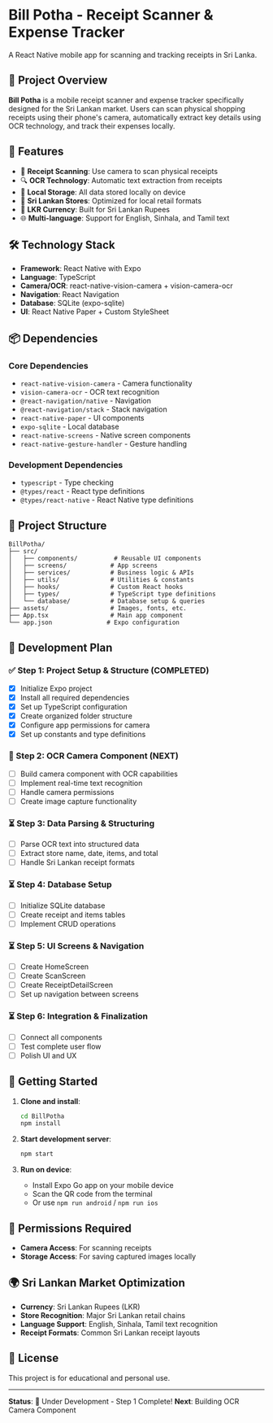 # Bill Potha - Receipt Scanner & Expense Tracker

A React Native mobile app for scanning and tracking receipts in Sri Lanka.

## 🎯 Project Overview

**Bill Potha** is a mobile receipt scanner and expense tracker specifically designed for the Sri Lankan market. Users can scan physical shopping receipts using their phone's camera, automatically extract key details using OCR technology, and track their expenses locally.

## 🚀 Features

- 📱 **Receipt Scanning**: Use camera to scan physical receipts
- 🔍 **OCR Technology**: Automatic text extraction from receipts
- 💾 **Local Storage**: All data stored locally on device
- 🏪 **Sri Lankan Stores**: Optimized for local retail formats
- 💱 **LKR Currency**: Built for Sri Lankan Rupees
- 🌐 **Multi-language**: Support for English, Sinhala, and Tamil text

## 🛠 Technology Stack

- **Framework**: React Native with Expo
- **Language**: TypeScript
- **Camera/OCR**: react-native-vision-camera + vision-camera-ocr
- **Navigation**: React Navigation
- **Database**: SQLite (expo-sqlite)
- **UI**: React Native Paper + Custom StyleSheet

## 📦 Dependencies

### Core Dependencies
- `react-native-vision-camera` - Camera functionality
- `vision-camera-ocr` - OCR text recognition
- `@react-navigation/native` - Navigation
- `@react-navigation/stack` - Stack navigation
- `react-native-paper` - UI components
- `expo-sqlite` - Local database
- `react-native-screens` - Native screen components
- `react-native-gesture-handler` - Gesture handling

### Development Dependencies
- `typescript` - Type checking
- `@types/react` - React type definitions
- `@types/react-native` - React Native type definitions

## 📁 Project Structure

```
BillPotha/
├── src/
│   ├── components/          # Reusable UI components
│   ├── screens/            # App screens
│   ├── services/           # Business logic & APIs
│   ├── utils/              # Utilities & constants
│   ├── hooks/              # Custom React hooks
│   ├── types/              # TypeScript type definitions
│   └── database/           # Database setup & queries
├── assets/                 # Images, fonts, etc.
├── App.tsx                 # Main app component
└── app.json               # Expo configuration
```

## 🎯 Development Plan

### ✅ Step 1: Project Setup & Structure (COMPLETED)
- [x] Initialize Expo project
- [x] Install all required dependencies
- [x] Set up TypeScript configuration
- [x] Create organized folder structure
- [x] Configure app permissions for camera
- [x] Set up constants and type definitions

### 🔄 Step 2: OCR Camera Component (NEXT)
- [ ] Build camera component with OCR capabilities
- [ ] Implement real-time text recognition
- [ ] Handle camera permissions
- [ ] Create image capture functionality

### ⏳ Step 3: Data Parsing & Structuring
- [ ] Parse OCR text into structured data
- [ ] Extract store name, date, items, and total
- [ ] Handle Sri Lankan receipt formats

### ⏳ Step 4: Database Setup
- [ ] Initialize SQLite database
- [ ] Create receipt and items tables
- [ ] Implement CRUD operations

### ⏳ Step 5: UI Screens & Navigation
- [ ] Create HomeScreen
- [ ] Create ScanScreen
- [ ] Create ReceiptDetailScreen
- [ ] Set up navigation between screens

### ⏳ Step 6: Integration & Finalization
- [ ] Connect all components
- [ ] Test complete user flow
- [ ] Polish UI and UX

## 🚦 Getting Started

1. **Clone and install**:
   ```bash
   cd BillPotha
   npm install
   ```

2. **Start development server**:
   ```bash
   npm start
   ```

3. **Run on device**:
   - Install Expo Go app on your mobile device
   - Scan the QR code from the terminal
   - Or use `npm run android` / `npm run ios`

## 📱 Permissions Required

- **Camera Access**: For scanning receipts
- **Storage Access**: For saving captured images locally

## 🌍 Sri Lankan Market Optimization

- **Currency**: Sri Lankan Rupees (LKR)
- **Store Recognition**: Major Sri Lankan retail chains
- **Language Support**: English, Sinhala, Tamil text recognition
- **Receipt Formats**: Common Sri Lankan receipt layouts

## 📄 License

This project is for educational and personal use.

---

**Status**: 🚧 Under Development - Step 1 Complete!
**Next**: Building OCR Camera Component